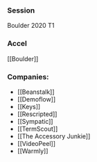 
### Session
Boulder 2020 T1

### Accel
[[Boulder]]

### Companies:
- [[Beanstalk]]
- [[Demoflow]]
- [[Keys]]
- [[Rescripted]]
- [[Sympatic]]
- [[TermScout]]
- [[The Accessory Junkie]]
- [[VideoPeel]]
- [[Warmly]]


